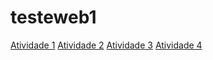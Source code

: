 # testeweb1

[Atividade 1](https://willyamandrade.github.io/testeweb1/atividade%201/index.html)
[Atividade 2](https://willyamandrade.github.io/testeweb1/atividade%202/index.html)
[Atividade 3](https://willyamandrade.github.io/testeweb1/atividade%203/index.html)
[Atividade 4](https://willyamandrade.github.io/testeweb1/atividade%204/index.html)
